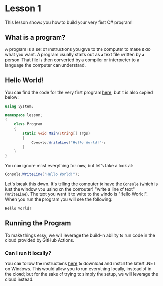 # Lesson 1

This lesson shows you how to build your very first C# program!

## What is a program?

A program is a set of instructions you give to the computer to make it do what
you want. A program usually starts out as a text file written by a person. That
file is then converted by a compiler or interpreter to a language the computer
can understand.

## Hello World!

You can find the code for the very first program [here](Program.cs), but it is
also copied below:

```C#
using System;

namespace lesson1
{
    class Program
    {
        static void Main(string[] args)
        {
            Console.WriteLine("Hello World!");
        }
    }
}
```

You can ignore most everything for now, but let's take a look at:

```C#
Console.WriteLine("Hello World!");
```

Let's break this down. It's telling the computer to have the `Console` (which is
just the window you using on the computer) "write a line of text" (`WriteLine`).
The text you want it to write to the windo is "Hello World!". When you run the
program you will see the following:

```
Hello World!
```

## Running the Program

To make things easy, we will leverage the build-in ability to run code in the
cloud provided by GitHub Actions.

### Can I run it locally?

You can follow the instructions [here](https://docs.microsoft.com/en-us/dotnet/core/install/windows?tabs=net60) to download and install the latest .NET on Windows. This would allow
you to run everything locally, instead of in the cloud; but for the sake of trying
to simply the setup, we will leverage the cloud instead.
